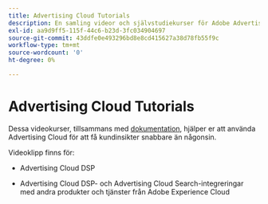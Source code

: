 ```yaml
---
title: Advertising Cloud Tutorials
description: En samling videor och självstudiekurser för Adobe Advertising Cloud.
exl-id: aa9d9ff5-115f-44c6-b23d-3fc034904697
source-git-commit: 43ddfe0e493296bd8e8cd415627a38d78fb55f9c
workflow-type: tm+mt
source-wordcount: '0'
ht-degree: 0%

---
```


# Advertising Cloud Tutorials

Dessa videokurser, tillsammans med [dokumentation](https://experienceleague.adobe.com/docs/advertising-cloud.html), hjälper er att använda Advertising Cloud för att få kundinsikter snabbare än någonsin.

Videoklipp finns för:

* Advertising Cloud DSP

* Advertising Cloud DSP- och Advertising Cloud Search-integreringar med andra produkter och tjänster från Adobe Experience Cloud

<!--
See other -learn tutorials landing pages to get ideas for additional content
-->
